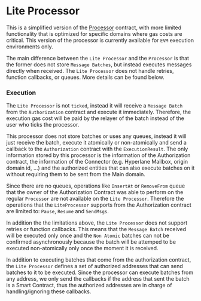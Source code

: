 # Lite Processor

This is a simplified version of the [Processor](processor.md) contract, with more limited functionality that is optimized for specific domains where gas costs are critical. This version of the processor is currently available for `EVM` execution environments only.

The main difference between the `Lite Processor` and the `Processor` is that the former does not store `Message Batches`, but instead executes messages directly when received. The `Lite Processor` does not handle retries, function callbacks, or queues. More details can be found below.

### Execution

The `Lite Processor` is not `ticked`, instead it will receive a `Message Batch` from the `Authorization` contract and execute it immediately. Therefore, the execution gas cost will be paid by the relayer of the batch instead of the user who ticks the processor.

This processor does not store batches or uses any queues, instead it will just receive the batch, execute it atomically or non-atomically and send a callback to the `Authorization` contract with the `ExecutionResult`. The only information stored by this processor is the information of the Authorization contract, the information of the Connector (e.g. Hyperlane Mailbox, origin domain id, ...) and the authorized entities that can also execute batches on it without requiring them to be sent from the Main domain.

Since there are no queues, operations like `InsertAt` or `RemoveFrom` queue that the owner of the Authorization Contract was able to perform on the regular `Processor` are not available on the `Lite Processor`. Therefore the operations that the `LiteProcessor` supports from the Authorization contract are limited to: `Pause`, `Resume` and `SendMsgs`.

In addition the the limitations above, the `Lite Processor` does not support retries or function callbacks. This means that the `Message Batch` received will be executed only once and the `Non Atomic` batches can not be confirmed asynchronously because the batch will be attemped to be executed non-atomically only once the moment it is received.

In addition to executing batches that come from the authorization contract, the `Lite Processor` defines a set of authorized addresses that can send batches to it to be executed. Since the processor can execute batches from any address, we only send the callbacks if the address that sent the batch is a Smart Contract, thus the authorized addresses are in charge of handling/ignoring these callbacks.
